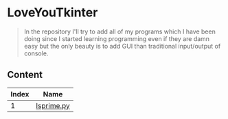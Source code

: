 # LoveYouTkinter
> In the repository I'll try to add all of my programs which I have been doing since I started learning programming even if they are damn easy but the only beauty is to add GUI 
> than traditional input/output of console.

## Content

| Index | Name |
|---|---|
|1| [Isprime.py](https://github.com/1darshanpatil/LoveYouTkinter/blob/main/Isprime.py) |
